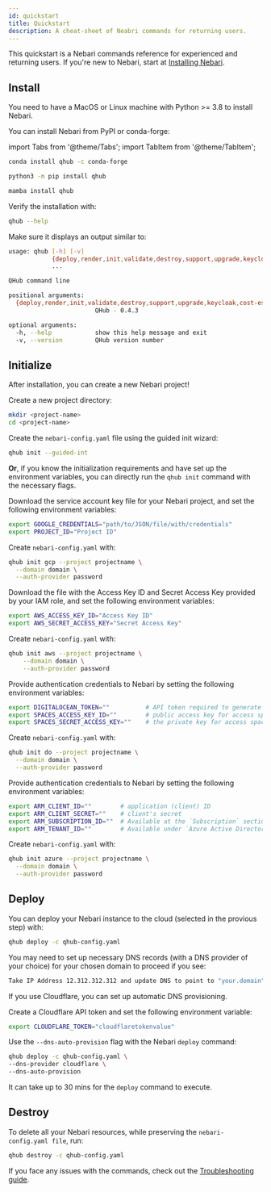 ```yaml
---
id: quickstart
title: Quickstart
description: A cheat-sheet of Neabri commands for returning users.
---
```


This quickstart is a Nebari commands reference for experienced and returning users.
If you're new to Nebari, start at [Installing Nebari](installing-nebari.md).

## Install

You need to have a MacOS or Linux machine with Python >= 3.8 to install Nebari.

You can install Nebari from PyPI or conda-forge:

<!-- TODO: Update to use nebari instead of QHub. -->

import Tabs from '@theme/Tabs';
import TabItem from '@theme/TabItem';

<Tabs>
  <TabItem value="conda" label="conda" default>

  ```bash
  conda install qhub -c conda-forge
  ```
  </TabItem>
  <TabItem value="pip" label="pip" default>

  ```bash
  python3 -m pip install qhub
  ```
  </TabItem>
  <TabItem value="mamba" label="mamba" default>

  ```bash
  mamba install qhub
  ```
  </TabItem>
</Tabs>

Verify the installation with:

```bash
qhub --help
```

Make sure it displays an output similar to:

```bash
usage: qhub [-h] [-v]
            {deploy,render,init,validate,destroy,support,upgrade,keycloak,cost-estimate}
            ...

QHub command line

positional arguments:
  {deploy,render,init,validate,destroy,support,upgrade,keycloak,cost-estimate}
                        QHub - 0.4.3

optional arguments:
  -h, --help            show this help message and exit
  -v, --version         QHub version number
```

## Initialize

After installation, you can create a new Nebari project!

Create a new project directory:

```bash
mkdir <project-name>
cd <project-name>
```

Create the `nebari-config.yaml` file using the guided init wizard:

```bash
qhub init --guided-int
```

**Or**, if you know the initialization requirements and have set up the environment variables, you can directly run the `qhub init` command with the necessary flags.

<Tabs>
  <TabItem value="gcp" label="GCP" default>

  Download the service account key file for your Nebari project, and set the following environment variables:

  ```bash
  export GOOGLE_CREDENTIALS="path/to/JSON/file/with/credentials"
  export PROJECT_ID="Project ID"
  ```

  Create `nebari-config.yaml` with:

  ```bash
  qhub init gcp --project projectname \
    --domain domain \
    --auth-provider password
  ```

  </TabItem>
  <TabItem value="aws" label="AWS" default>

  Download the file with the Access Key ID and Secret Access Key provided by your IAM role, and set the following environment variables:

  ```bash
  export AWS_ACCESS_KEY_ID="Access Key ID"
  export AWS_SECRET_ACCESS_KEY="Secret Access Key"
  ```

  Create `nebari-config.yaml` with:

  ```bash
  qhub init aws --project projectname \
      --domain domain \
      --auth-provider password
  ```

  </TabItem>
  <TabItem value="do" label="Digital Ocean" default>

  Provide authentication credentials to Nebari by setting the following environment variables:

  ```bash
  export DIGITALOCEAN_TOKEN=""          # API token required to generate resources
  export SPACES_ACCESS_KEY_ID=""        # public access key for access spaces
  export SPACES_SECRET_ACCESS_KEY=""    # the private key for access spaces
  ```

  Create `nebari-config.yaml` with:

  ```bash
  qhub init do --project projectname \
    --domain domain \
    --auth-provider password
  ```

  </TabItem>
  <TabItem value="azure" label="Azure" default>

  Provide authentication credentials to Nebari by setting the following environment variables:

  ```bash
  export ARM_CLIENT_ID=""        # application (client) ID
  export ARM_CLIENT_SECRET=""    # client's secret
  export ARM_SUBSCRIPTION_ID=""  # Available at the `Subscription` section under the `Overview` tab
  export ARM_TENANT_ID=""        # Available under `Azure Active Directories`>`Properties`>`Tenant ID`
  ```

  Create `nebari-config.yaml` with:

  ```bash
  qhub init azure --project projectname \
    --domain domain \
    --auth-provider password
  ```

  </TabItem>
</Tabs>

<!-- TODO: Add commands for HPC and local cluster. -->

## Deploy

<Tabs>
  <TabItem value="regular-deploy" label="Regular deploy" default>

  You can deploy your Nebari instance to the cloud (selected in the provious step) with:

  ```bash
  qhub deploy -c qhub-config.yaml
  ```

  You may need to set up necessary DNS records (with a DNS provider of your choice) for your chosen domain to proceed if you see:

  ```bash
  Take IP Address 12.312.312.312 and update DNS to point to "your.domain" [Press Enter when Complete]
  ```

  </TabItem>
  <TabItem value="auto-dns" label="Automatic DNS provision" default>

  If you use Cloudflare, you can set up automatic DNS provisioning.

  Create a Cloudflare API token and set the following environment variable:

  ```bash
  export CLOUDFLARE_TOKEN="cloudflaretokenvalue"
  ```

  Use the `--dns-auto-provision` flag with the Nebari `deploy` command:

  ```bash
  qhub deploy -c qhub-config.yaml \
  --dns-provider cloudflare \
  --dns-auto-provision
  ```
  </TabItem>
</Tabs>

It can take up to 30 mins for the `deploy` command to execute.

## Destroy

To delete all your Nebari resources, while preserving the `nebari-config.yaml file`, run:

```bash
qhub destroy -c qhub-config.yaml
```

<!-- TODO: Add more details about the destroy command -->

If you face any issues with the commands, check out the [Troubleshooting guide](../troubleshooting.mdx).
